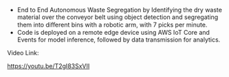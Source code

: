 - End to End Autonomous Waste Segregation by Identifying the dry waste material over the conveyor belt using object detection and segregating them into diﬀerent bins with a robotic arm, with 7 picks per minute.
- Code is deployed on a remote edge device using AWS IoT Core and Events for model inference, followed by data transmission for analytics.

Video Link:

https://youtu.be/T2gI83SxVII
